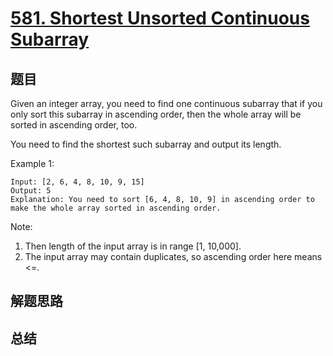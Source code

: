 # [581. Shortest Unsorted Continuous Subarray](https://leetcode.com/problems/shortest-unsorted-continuous-subarray/)

## 题目
Given an integer array, you need to find one continuous subarray that if you only sort this subarray in ascending order, then the whole array will be sorted in ascending order, too.

You need to find the shortest such subarray and output its length.

Example 1:
```
Input: [2, 6, 4, 8, 10, 9, 15]
Output: 5
Explanation: You need to sort [6, 4, 8, 10, 9] in ascending order to make the whole array sorted in ascending order.
```
Note:
1. Then length of the input array is in range [1, 10,000].
1. The input array may contain duplicates, so ascending order here means <=.

## 解题思路


## 总结


